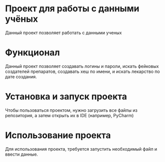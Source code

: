 # Проект для работы с данными учёных
Данный проект позволяет работать с данными ученых
# Функционал
Данный проект позволяет создавать логины и пароли, искать фейковых создателей препаратов, создавать хеш по имени, и искать лекарство по дате создания.

# Установка и запуск проекта
Чтобы пользоваться проектом, нужно загрузить все файлы из репозитория, а затем открыть их в IDE (например, PyCharm)

# Использование проекта
Для использования проекта, требуется запустить необходимый файл и ввести данные.
